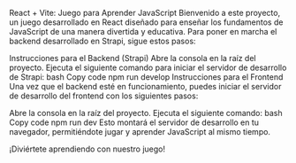React + Vite: Juego para Aprender JavaScript
Bienvenido a este proyecto, un juego desarrollado en React diseñado para enseñar los fundamentos de JavaScript de una manera divertida y educativa. Para poner en marcha el backend desarrollado en Strapi, sigue estos pasos:

Instrucciones para el Backend (Strapi)
Abre la consola en la raíz del proyecto.
Ejecuta el siguiente comando para iniciar el servidor de desarrollo de Strapi:
bash
Copy code
npm run develop
Instrucciones para el Frontend
Una vez que el backend esté en funcionamiento, puedes iniciar el servidor de desarrollo del frontend con los siguientes pasos:

Abre la consola en la raíz del proyecto.
Ejecuta el siguiente comando:
bash
Copy code
npm run dev
Esto montará el servidor de desarrollo en tu navegador, permitiéndote jugar y aprender JavaScript al mismo tiempo.

¡Diviértete aprendiendo con nuestro juego!
